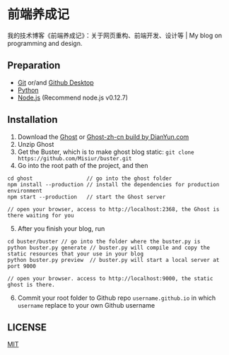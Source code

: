 # 前端养成记
我的技术博客《前端养成记》：关于网页重构、前端开发、设计等 | My blog on programming and design.

## Preparation

- [Git](http://git-scm.com/download) or/and [Github Desktop](https://desktop.github.com)
- [Python](https://www.python.org/downloads)
- [Node.js](https://nodejs.org/en/download/releases) (Recommend node.js v0.12.7)

## Installation
1. Download the [Ghost](https://github.com/TryGhost/Ghost/releases) or [Ghost-zh-cn build by DianYun.com](https://github.com/diancloud/Ghost/releases)
2. Unzip Ghost
3. Get the Buster, which is to make ghost blog static: `git clone https://github.com/Misiur/buster.git`
4. Go into the root path of the project, and then

 ```shell
cd ghost                 // go into the ghost folder
npm install --production // install the dependencies for production environment
npm start --production   // start the Ghost server

// open your browser, access to http://localhost:2368, the Ghost is there waiting for you
 ```
 
5. After you finish your blog, run

 ```shell
 cd buster/buster // go into the folder where the buster.py is
 python buster.py generate // buster.py will compile and copy the static resources that your use in your blog
 python buster.py preview  // buster.py will start a local server at port 9000

// open your browser. access to http://localhost:9000, the static ghost is there.
 ```
 
6. Commit your root folder to Github repo `username.github.io` in which `username` replace to your own Github username

## LICENSE
[MIT](https://github.com/Loyalsoldier/Loyalsoldier.github.io/blob/master/LICENSE)

